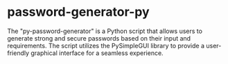 # password-generator-py
The "py-password-generator" is a Python script that allows users to generate strong and secure passwords based on their input and requirements. The script utilizes the PySimpleGUI library to provide a user-friendly graphical interface for a seamless experience.
